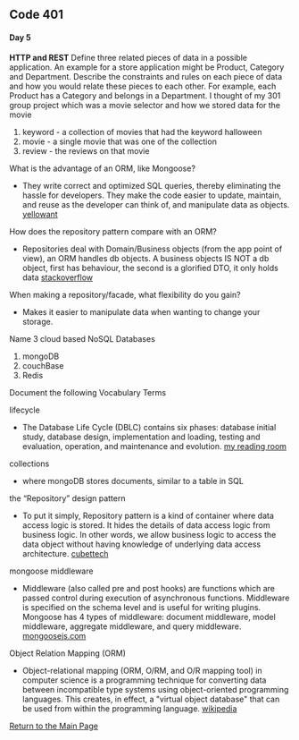 ## Code 401
#### Day 5


**HTTP and REST**
Define three related pieces of data in a possible application. An example for a store application might be Product, Category and Department. Describe the constraints and rules on each piece of data and how you would relate these pieces to each other. For example, each Product has a Category and belongs in a Department. I thought of my 301 group project which was a movie selector and how we stored data for the movie
1. keyword - a collection of movies that had the keyword halloween
2. movie - a single movie that was one of the collection
3. review - the reviews on that movie

What is the advantage of an ORM, like Mongoose?
- They write correct and optimized SQL queries, thereby eliminating the hassle for developers. They make the code easier to update, maintain, and reuse as the developer can think of, and manipulate data as objects. [yellowant](https://blog.yellowant.com/orm-rethinking-data-as-objects-8ddaa43b1410)

How does the repository pattern compare with an ORM?
- Repositories deal with Domain/Business objects (from the app point of view), an ORM handles db objects. A business objects IS NOT a db object, first has behaviour, the second is a glorified DTO, it only holds data [stackoverflow](https://stackoverflow.com/questions/10155517/repository-pattern-vs-orm#:~:text=Repositories%20deal%20with%20Domain%2FBusiness,DTO%2C%20it%20only%20holds%20data.)

When making a repository/facade, what flexibility do you gain?
- Makes it easier to manipulate data when wanting to change your storage.

Name 3 cloud based NoSQL Databases
1. mongoDB
2. couchBase
3. Redis

Document the following Vocabulary Terms

lifecycle
- The Database Life Cycle (DBLC) contains six phases: database initial study, database design, implementation and loading, testing and evaluation, operation, and maintenance and evolution. [my reading room](http://www.myreadingroom.co.in/notes-and-studymaterial/65-dbms/506-database-development-life-cycle.html)

collections
- where mongoDB stores documents, similar to a table in SQL

the “Repository” design pattern
- To put it simply, Repository pattern is a kind of container where data access logic is stored. It hides the details of data access logic from business logic. In other words, we allow business logic to access the data object without having knowledge of underlying data access architecture. [cubettech](https://cubettech.com/resources/blog/introduction-to-repository-design-pattern/)

mongoose middleware
- Middleware (also called pre and post hooks) are functions which are passed control during execution of asynchronous functions. Middleware is specified on the schema level and is useful for writing plugins. Mongoose has 4 types of middleware: document middleware, model middleware, aggregate middleware, and query middleware. [mongoosejs.com](https://mongoosejs.com/docs/middleware.html)

Object Relation Mapping (ORM)
- Object-relational mapping (ORM, O/RM, and O/R mapping tool) in computer science is a programming technique for converting data between incompatible type systems using object-oriented programming languages. This creates, in effect, a "virtual object database" that can be used from within the programming language. [wikipedia](https://en.wikipedia.org/wiki/Object%E2%80%93relational_mapping)

[Return to the Main Page](README.md)